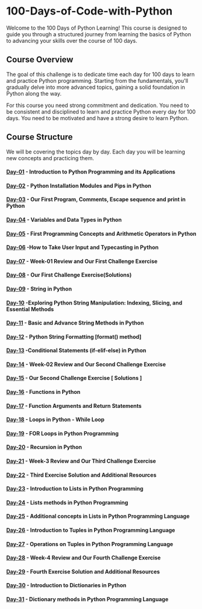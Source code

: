 # 100-Days-of-Code-with-Python
Welcome to the 100 Days of Python Learning! This course is designed to guide you through a structured journey from learning the basics of Python to advancing your skills over the course of 100 days.

## Course Overview
The goal of this challenge is to dedicate time each day for 100 days to learn and practice Python programming. Starting from the fundamentals, you'll gradually delve into more advanced topics, gaining a solid foundation in Python along the way.

For this course you need strong commitment and dedication. You need to be consistent and disciplined to learn and practice Python every day for 100 days. You need to be motivated and have a strong desire to learn Python.

## Course Structure
We will be covering the topics day by day. Each day you will be learning new concepts and practicing them.

#### [Day-01](https://github.com/hamzaiftkhar/100-Days-of-Code-with-Python/tree/main/Day-01) - Introduction to Python Programming and its Applications

#### [Day-02](https://github.com/hamzaiftkhar/100-Days-of-Code-with-Python/tree/main/Day-02) - Python Installation Modules and Pips in Python

#### [Day-03](https://github.com/hamzaiftkhar/100-Days-of-Code-with-Python/tree/main/Day-03) - Our First Program, Comments, Escape sequence and print in Python

#### [Day-04](https://github.com/hamzaiftkhar/100-Days-of-Code-with-Python/tree/main/Day-04) - Variables and Data Types in Python

#### [Day-05](https://github.com/hamzaiftkhar/100-Days-of-Code-with-Python/tree/main/Day-05) - First Programming Concepts and Arithmetic Operators in Python

#### [Day-06](https://github.com/hamzaiftkhar/100-Days-of-Code-with-Python/tree/main/Day-06) -How to Take User Input and Typecasting in Python

#### [Day-07](https://github.com/hamzaiftkhar/100-Days-of-Code-with-Python/tree/main/Day-07) - Week-01 Review and Our First Challenge Exercise

#### [Day-08](https://github.com/hamzaiftkhar/100-Days-of-Code-with-Python/tree/main/Day-08) - Our First Challenge Exercise(Solutions)

#### [Day-09](https://github.com/hamzaiftkhar/100-Days-of-Code-with-Python/tree/main/Day-09) - String in Python

#### [Day-10](https://github.com/hamzaiftkhar/100-Days-of-Code-with-Python/tree/main/Day-10) -Exploring Python String Manipulation: Indexing, Slicing, and Essential Methods

#### [Day-11](https://github.com/hamzaiftkhar/100-Days-of-Code-with-Python/tree/main/Day-11) - Basic and Advance String Methods in Python

#### [Day-12](https://github.com/hamzaiftkhar/100-Days-of-Code-with-Python/tree/main/Day-12) - Python String Formatting [format() method]

#### [Day-13](https://github.com/hamzaiftkhar/100-Days-of-Code-with-Python/tree/main/Day-13) -Conditional Statements (if-elif-else) in Python

#### [Day-14](https://github.com/hamzaiftkhar/100-Days-of-Code-with-Python/tree/main/Day-14) - Week-02 Review and Our Second Challenge Exercise

#### [Day-15](https://github.com/hamzaiftkhar/100-Days-of-Code-with-Python/tree/main/Day-15) - Our Second Challenge Exercise [ Solutions ]

#### [Day-16](https://github.com/hamzaiftkhar/100-Days-of-Code-with-Python/tree/main/Day-16) - Functions in Python

#### [Day-17](https://github.com/hamzaiftkhar/100-Days-of-Code-with-Python/tree/main/Day-17) - Function Arguments and Return Statements

#### [Day-18](https://github.com/hamzaiftkhar/100-Days-of-Code-with-Python/tree/main/Day-18) - Loops in Python - While Loop

#### [Day-19](https://github.com/hamzaiftkhar/100-Days-of-Code-with-Python/tree/main/Day-19) - FOR Loops in Python Programming

#### [Day-20](https://github.com/hamzaiftkhar/100-Days-of-Code-with-Python/tree/main/Day-20) - Recursion in Python

#### [Day-21](https://github.com/hamzaiftkhar/100-Days-of-Code-with-Python/tree/main/Day-21) - Week-3 Review and Our Third Challenge Exercise

#### [Day-22](https://github.com/hamzaiftkhar/100-Days-of-Code-with-Python/tree/main/Day-22) - Third Exercise Solution and Additional Resources

#### [Day-23](https://github.com/hamzaiftkhar/100-Days-of-Code-with-Python/tree/main/Day-23) - Introduction to Lists in Python Programming

#### [Day-24](https://github.com/hamzaiftkhar/100-Days-of-Code-with-Python/tree/main/Day-24) - Lists methods in Python Programming

#### [Day-25](https://github.com/hamzaiftkhar/100-Days-of-Code-with-Python/tree/main/Day-25) - Additional concepts in Lists in Python Programming Language

#### [Day-26](https://github.com/hamzaiftkhar/100-Days-of-Code-with-Python/tree/main/Day-26) - Introduction to Tuples in Python Programming Language

#### [Day-27](https://github.com/hamzaiftkhar/100-Days-of-Code-with-Python/tree/main/Day-27) - Operations on Tuples in Python Programming Language

#### [Day-28](https://github.com/hamzaiftkhar/100-Days-of-Code-with-Python/tree/main/Day-28) - Week-4 Review and Our Fourth Challenge Exercise

#### [Day-29](https://github.com/hamzaiftkhar/100-Days-of-Code-with-Python/tree/main/Day-29) - Fourth Exercise Solution and Additional Resources

#### [Day-30](https://github.com/hamzaiftkhar/100-Days-of-Code-with-Python/tree/main/Day-30) - Introduction to Dictionaries in Python

#### [Day-31](https://github.com/hamzaiftkhar/100-Days-of-Code-with-Python/tree/main/Day-31) - Dictionary methods in Python Programming Language